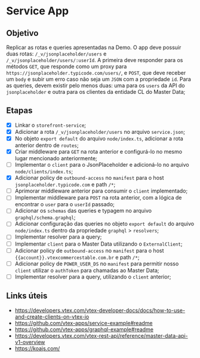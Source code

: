 # Service App

## Objetivo

Replicar as rotas e queries apresentadas na Demo. O app deve possuir duas rotas: `/_v/jsonplaceholder/users` e `/_v/jsonplaceholder/users/:userId`. A primeira deve responder para os métodos `GET`, que responde como um proxy para `https://jsonplaceholder.typicode.com/users/`, e `POST`, que deve receber um `body` e subir um erro caso não seja um `JSON` com a propriedade `id`. Para as queries, devem existir pelo menos duas: uma para os `users` da API do `jsonplaceholder` e outra para os clientes da entidade CL do Master Data;

## Etapas

- [X] Linkar o `storefront-service`;
- [X] Adicionar a rota `/_v/jsonplaceholder/users` no arquivo `service.json`;
- [X] No objeto `export default` do arquivo `node/index.ts`, adicionar a rota anterior dentro de `routes`;
- [X] Criar middleware para `GET` na rota anterior e configurá-lo no mesmo lugar mencionado anteriormente;
- [ ] Implementar o `client` para o JsonPlaceholder e adicioná-lo no arquivo `node/clients/index.ts`;
- [X] Adicionar policy de `outbound-access` no `manifest` para o host `jsonplaceholder.typicode.com` e path `/*`;
- [ ] Aprimorar middleware anterior para consumir o `client` implementado;
- [ ] Implementar middleware para `POST` na rota anterior, com a lógica de encontrar o `user` para o `userId` passado;
- [ ] Adicionar os `schemas` das queries e typagem no arquivo `graphql/schema.graphql`;
- [ ] Adicionar configuração das queries no objeto `export default` do arquivo `node/index.ts` dentro da propriedade `graphql` > `resolvers`;
- [ ] Implementar resolver para a query;
- [ ] Implementar `client` para o Master Data utilizando o `ExternalClient`;
- [ ] Adicionar policy de `outbound-access` no `manifest` para o host `{{account}}.vtexcommercestable.com.br` e path `/*`;
- [ ] Adicionar policy de `POWER_USER_DS` no `manifest` para permitir nosso `client` utilizar o `authToken` para chamadas ao Master Data;
- [ ] Implementar resolver para a query, utilizando o `client` anterior;

## Links úteis

- https://developers.vtex.com/vtex-developer-docs/docs/how-to-use-and-create-clients-on-vtex-io
- https://github.com/vtex-apps/service-example#readme
- https://github.com/vtex-apps/graphql-example#readme
- https://developers.vtex.com/vtex-rest-api/reference/master-data-api-v1-overview
- https://koajs.com/
